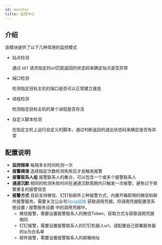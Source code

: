 ```yaml
---
id: monitor
title: 监控中心
---
```


## 介绍

该模块提供了以下几种常用的监控模式

- 站点检测

  通过 `GET` 请求指定的url匹配返回的状态码来确定站点是否异常

- 端口检测

  检测指定目标主机的端口是否可以正常建立接连

- 进程检测

  检测指定目标主机的某个进程是否存活

- 自定义脚本检测

  在指定主机上运行自定义的脚本，通过判断返回的退出状态码来确定是否有异常

## 配置说明
- **监控频率** 每隔多长时间检测一次
- **报警阈值** 连续指定次数检测失败后才会触发报警
- **报警联系人组** 报警联系人的集合，可以包含一个或多个报警联系人
- **通道沉默** 相同的检测失败时间在通道沉默周期内只触发一次报警，避免过于频繁重复的报警信息
- **报警方式** 目前支持微信、钉钉和邮件三种报警方式，内置开箱即用的微信和邮件报警服务，需要关注公众号<font color="#1890ff">Spug运维</font>
获取调用凭据，将调用凭据配置至系统设置 / 报警服务设置 中的调用凭据中。
    - 微信报警，需要设置报警联系人的微信Token，获取方式与获取调用凭据相同
    - 钉钉报警，需要设置报警联系人的钉钉机器人url，请配置自己部署服务器的ip为白名单
    - 邮件报警，需要设置报警联系人的邮箱地址
